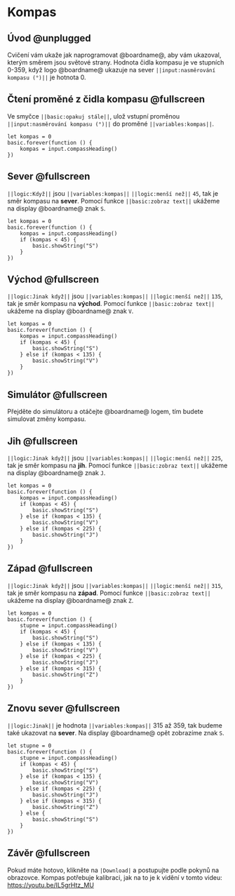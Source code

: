 # Kompas

## Úvod @unplugged

Cvičení vám ukaže jak naprogramovat @boardname@, aby vám ukazoval, kterým směrem jsou světové strany.
Hodnota čidla kompasu je ve stupních 0-359, když logo @boardname@ ukazuje na sever `||input:nasměrování kompasu (°)||` je hotnota 0.

## Čtení proměné z čidla kompasu @fullscreen

Ve smyčce `||basic:opakuj stále||`, ulož vstupní proměnou `||input:nasměrování kompasu (°)||` do proměné `||variables:kompas||`.

```blocks
let kompas = 0
basic.forever(function () {
    kompas = input.compassHeading()
})
```

## Sever @fullscreen

`||logic:Když||` jsou `||variables:kompas||` `||logic:menší než||` `45`, tak je směr kompasu na **sever**.
Pomocí funkce `||basic:zobraz text||` ukážeme na display @boardname@ znak `S`.

```blocks
let kompas = 0
basic.forever(function () {
    kompas = input.compassHeading()
    if (kompas < 45) {
        basic.showString("S")
    }
})
```

## Východ @fullscreen

`||logic:Jinak když||` jsou `||variables:kompas||` `||logic:menší než||` `135`, tak je směr kompasu na **východ**.
Pomocí funkce `||basic:zobraz text||` ukážeme na display @boardname@ znak `V`.

```blocks
let kompas = 0
basic.forever(function () {
    kompas = input.compassHeading()
    if (kompas < 45) {
        basic.showString("S")
    } else if (kompas < 135) {
        basic.showString("V")
    }
})
```

## Simulátor @fullscreen

Přejděte do simulátoru a otáčejte @boardname@ logem, tím budete simulovat změny kompasu.

## Jih @fullscreen

`||logic:Jinak když||` jsou `||variables:kompas||` `||logic:menší než||` `225`, tak je směr kompasu na **jih**.
Pomocí funkce `||basic:zobraz text||` ukážeme na display @boardname@ znak `J`.

```blocks
let kompas = 0
basic.forever(function () {
    kompas = input.compassHeading()
    if (kompas < 45) {
        basic.showString("S")
    } else if (kompas < 135) {
        basic.showString("V")
    } else if (kompas < 225) {
        basic.showString("J")
    }
})
```

## Západ @fullscreen

`||logic:Jinak když||` jsou `||variables:kompas||` `||logic:menší než||` `315`, tak je směr kompasu na **západ**.
Pomocí funkce `||basic:zobraz text||` ukážeme na display @boardname@ znak `Z`.

```blocks
let kompas = 0
basic.forever(function () {
    stupne = input.compassHeading()
    if (kompas < 45) {
        basic.showString("S")
    } else if (kompas < 135) {
        basic.showString("V")
    } else if (kompas < 225) {
        basic.showString("J")
    } else if (kompas < 315) {
        basic.showString("Z")
    }
})
```

## Znovu sever @fullscreen

`||logic:Jinak||` je hodnota `||variables:kompas||` 315 až 359, tak budeme také ukazovat na  **sever**.
Na display @boardname@ opět zobrazíme znak `S`.

```blocks
let stupne = 0
basic.forever(function () {
    stupne = input.compassHeading()
    if (kompas < 45) {
        basic.showString("S")
    } else if (kompas < 135) {
        basic.showString("V")
    } else if (kompas < 225) {
        basic.showString("J")
    } else if (kompas < 315) {
        basic.showString("Z")
    } else {
        basic.showString("S")
    }
})
```

## Závěr @fullscreen

Pokud máte hotovo, klikněte na `|Download|` a postupujte podle pokynů na obrazovce.
Kompas potřebuje kalibraci, jak na to je k vidění v tomto videu: https://youtu.be/IL5grHtz_MU